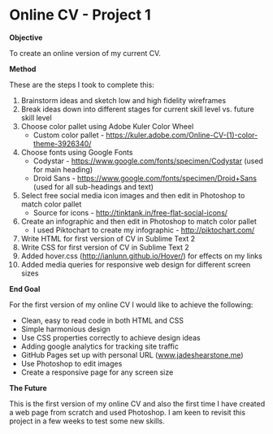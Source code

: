 Online CV - Project 1
====
**Objective** 

To create an online version of my current CV.

**Method**

These are the steps I took to complete this:

1. Brainstorm ideas and sketch low and high fidelity wireframes
2. Break ideas down into different stages for current skill level vs. future skill level
3. Choose color pallet using Adobe Kuler Color Wheel
    - Custom color pallet - https://kuler.adobe.com/Online-CV-(1)-color-theme-3926340/ 
4. Choose fonts using Google Fonts
    - Codystar - https://www.google.com/fonts/specimen/Codystar (used for main heading)
    - Droid Sans - https://www.google.com/fonts/specimen/Droid+Sans (used for all sub-headings and text)
5. Select free social media icon images and then edit in Photoshop to match color pallet
    - Source for icons - http://tinktank.in/free-flat-social-icons/ 
6. Create an infographic and then edit in Photoshop to match color pallet
    - I used Piktochart to create my infographic -  http://piktochart.com/ 
7. Write HTML for first version of CV in Sublime Text 2
8. Write CSS for first version of CV in Sublime Text 2
9. Added hover.css (http://ianlunn.github.io/Hover/) for effects on my links
10. Added media queries for responsive web design for different screen sizes

**End Goal**

For the first version of my online CV I would like to achieve the following:

* Clean, easy to read code in both HTML and CSS
* Simple harmonious design
* Use CSS properties correctly to achieve design ideas
* Adding google analytics for tracking site traffic
* GitHub Pages set up with personal URL (www.jadeshearstone.me)
* Use Photoshop to edit images
* Create a responsive page for any screen size

**The Future**

This is the first version of my online CV and also the first time I have created a web page from scratch and used Photoshop. I am keen to revisit this project in a few weeks to test some new skills.
